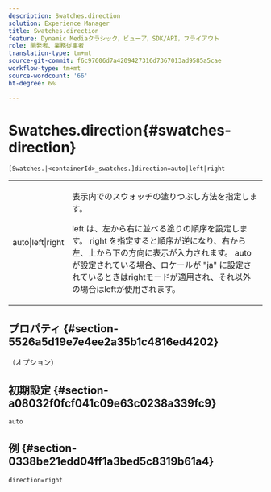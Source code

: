 ```yaml
---
description: Swatches.direction
solution: Experience Manager
title: Swatches.direction
feature: Dynamic Mediaクラシック，ビューア，SDK/API，フライアウト
role: 開発者、業務従事者
translation-type: tm+mt
source-git-commit: f6c97606d7a4209427316d7367013ad9585a5cae
workflow-type: tm+mt
source-wordcount: '66'
ht-degree: 6%

---
```



# Swatches.direction{#swatches-direction}

`[Swatches.|<containerId>_swatches.]direction=auto|left|right`

<table id="table_8DA8AC17A6FB4EC09DC9384B812D841C"> 
 <tbody> 
  <tr> 
   <td colname="col1"> <p> <span class="codeph"> auto|left|right  </span> </p> </td> 
   <td colname="col2"> <p> 表示内でのスウォッチの塗りつぶし方法を指定します。 </p> <p> <span class="codeph"> left </span> は、左から右に並べる塗りの順序を設定します。 <span class="codeph"> right </span> を指定すると順序が逆になり、右から左、上から下の方向に表示が入力されます。<span class="codeph"> auto </span>が設定されている場合、ロケールが<span class="codeph"> "ja" </span>に設定されているときはrightモードが適用され、それ以外の場合はleftが使用されます。 </p> </td> 
  </tr> 
 </tbody> 
</table>

## プロパティ {#section-5526a5d19e7e4ee2a35b1c4816ed4202}

（オプション）

## 初期設定 {#section-a08032f0fcf041c09e63c0238a339fc9}

`auto`

## 例 {#section-0338be21edd04ff1a3bed5c8319b61a4}

`direction=right`
